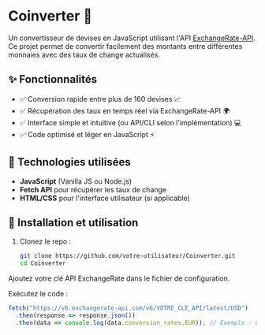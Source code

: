 # Coinverter 💱

Un convertisseur de devises en JavaScript utilisant l'API [ExchangeRate-API](https://www.exchangerate-api.com/).  
Ce projet permet de convertir facilement des montants entre différentes monnaies avec des taux de change actualisés.

## ✨ Fonctionnalités  
- ✅ Conversion rapide entre plus de 160 devises 📈  
- ✅ Récupération des taux en temps réel via ExchangeRate-API 🌍  
- ✅ Interface simple et intuitive (ou API/CLI selon l'implémentation) 💻  
- ✅ Code optimisé et léger en JavaScript ⚡  

## 🚀 Technologies utilisées  
- **JavaScript** (Vanilla JS ou Node.js)  
- **Fetch API** pour récupérer les taux de change  
- **HTML/CSS** pour l'interface utilisateur (si applicable)  

## 📌 Installation et utilisation  
1. Clonez le repo :  
   ```sh
   git clone https://github.com/votre-utilisateur/Coinverter.git
   cd Coinverter
    ```
Ajoutez votre clé API ExchangeRate dans le fichier de configuration.

Exécutez le code :

```js
fetch("https://v6.exchangerate-api.com/v6/VOTRE_CLE_API/latest/USD")
  .then(response => response.json())
  .then(data => console.log(data.conversion_rates.EUR)); // Exemple : Conversion USD -> EUR
```
